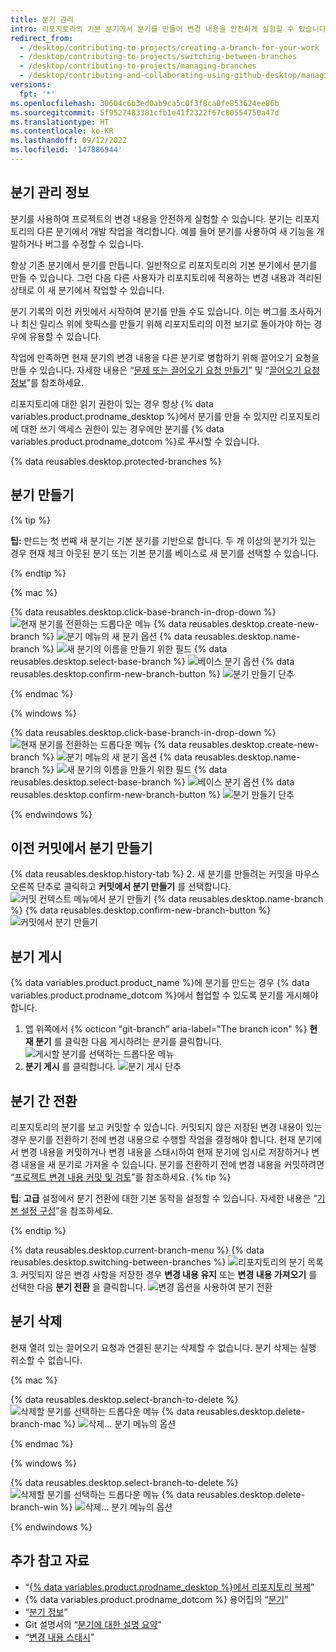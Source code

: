 ```yaml
---
title: 분기 관리
intro: 리포지토리의 기본 분기에서 분기를 만들어 변경 내용을 안전하게 실험할 수 있습니다.
redirect_from:
  - /desktop/contributing-to-projects/creating-a-branch-for-your-work
  - /desktop/contributing-to-projects/switching-between-branches
  - /desktop/contributing-to-projects/managing-branches
  - /desktop/contributing-and-collaborating-using-github-desktop/managing-branches
versions:
  fpt: '*'
ms.openlocfilehash: 30604c6b3ed0ab9ca5c0f3f8ca0fe853624ee86b
ms.sourcegitcommit: 5f9527483381cfb1e41f2322f67c80554750a47d
ms.translationtype: HT
ms.contentlocale: ko-KR
ms.lasthandoff: 09/12/2022
ms.locfileid: '147886944'
---
```

## 분기 관리 정보
분기를 사용하여 프로젝트의 변경 내용을 안전하게 실험할 수 있습니다. 분기는 리포지토리의 다른 분기에서 개발 작업을 격리합니다. 예를 들어 분기를 사용하여 새 기능을 개발하거나 버그를 수정할 수 있습니다.

항상 기존 분기에서 분기를 만듭니다. 일반적으로 리포지토리의 기본 분기에서 분기를 만들 수 있습니다. 그런 다음 다른 사용자가 리포지토리에 적용하는 변경 내용과 격리된 상태로 이 새 분기에서 작업할 수 있습니다.

분기 기록의 이전 커밋에서 시작하여 분기를 만들 수도 있습니다. 이는 버그를 조사하거나 최신 릴리스 위에 핫픽스를 만들기 위해 리포지토리의 이전 보기로 돌아가야 하는 경우에 유용할 수 있습니다.

작업에 만족하면 현재 분기의 변경 내용을 다른 분기로 병합하기 위해 끌어오기 요청을 만들 수 있습니다. 자세한 내용은 “[문제 또는 끌어오기 요청 만들기](/desktop/contributing-to-projects/creating-an-issue-or-pull-request)” 및 “[끌어오기 요청 정보](/pull-requests/collaborating-with-pull-requests/proposing-changes-to-your-work-with-pull-requests/about-pull-requests)”를 참조하세요.

리포지토리에 대한 읽기 권한이 있는 경우 항상 {% data variables.product.prodname_desktop %}에서 분기를 만들 수 있지만 리포지토리에 대한 쓰기 액세스 권한이 있는 경우에만 분기를 {% data variables.product.prodname_dotcom %}로 푸시할 수 있습니다.

{% data reusables.desktop.protected-branches %}

## 분기 만들기

{% tip %}

**팁:** 만드는 첫 번째 새 분기는 기본 분기를 기반으로 합니다. 두 개 이상의 분기가 있는 경우 현재 체크 아웃된 분기 또는 기본 분기를 베이스로 새 분기를 선택할 수 있습니다.

{% endtip %}

{% mac %}

{% data reusables.desktop.click-base-branch-in-drop-down %} ![현재 분기를 전환하는 드롭다운 메뉴](/assets/images/help/desktop/select-branch-from-dropdown.png) {% data reusables.desktop.create-new-branch %} ![분기 메뉴의 새 분기 옵션](/assets/images/help/desktop/new-branch-button-mac.png) {% data reusables.desktop.name-branch %} ![새 분기의 이름을 만들기 위한 필드](/assets/images/help/desktop/create-branch-name-mac.png) {% data reusables.desktop.select-base-branch %} ![베이스 분기 옵션](/assets/images/help/desktop/create-branch-choose-branch-mac.png) {% data reusables.desktop.confirm-new-branch-button %} ![분기 만들기 단추](/assets/images/help/desktop/create-branch-button-mac.png)

{% endmac %}

{% windows %}

{% data reusables.desktop.click-base-branch-in-drop-down %} ![현재 분기를 전환하는 드롭다운 메뉴](/assets/images/help/desktop/click-branch-in-drop-down-win.png) {% data reusables.desktop.create-new-branch %} ![분기 메뉴의 새 분기 옵션](/assets/images/help/desktop/new-branch-button-win.png) {% data reusables.desktop.name-branch %} ![새 분기의 이름을 만들기 위한 필드](/assets/images/help/desktop/create-branch-name-win.png) {% data reusables.desktop.select-base-branch %} ![베이스 분기 옵션](/assets/images/help/desktop/create-branch-choose-branch-win.png) {% data reusables.desktop.confirm-new-branch-button %} ![분기 만들기 단추](/assets/images/help/desktop/create-branch-button-win.png)

{% endwindows %}

## 이전 커밋에서 분기 만들기

{% data reusables.desktop.history-tab %}
2. 새 분기를 만들려는 커밋을 마우스 오른쪽 단추로 클릭하고 **커밋에서 분기 만들기** 를 선택합니다.
  ![커밋 컨텍스트 메뉴에서 분기 만들기](/assets/images/help/desktop/create-branch-from-commit-context-menu.png) {% data reusables.desktop.name-branch %} {% data reusables.desktop.confirm-new-branch-button %} ![커밋에서 분기 만들기](/assets/images/help/desktop/create-branch-from-commit-overview.png)

## 분기 게시

{% data variables.product.product_name %}에 분기를 만드는 경우 {% data variables.product.prodname_dotcom %}에서 협업할 수 있도록 분기를 게시해야 합니다.

1. 앱 위쪽에서 {% octicon "git-branch" aria-label="The branch icon" %} **현재 분기** 를 클릭한 다음 게시하려는 분기를 클릭합니다.
  ![게시할 분기를 선택하는 드롭다운 메뉴](/assets/images/help/desktop/select-branch-from-dropdown.png)
2. **분기 게시** 를 클릭합니다.
  ![분기 게시 단추](/assets/images/help/desktop/publish-branch-button.png)

## 분기 간 전환
리포지토리의 분기를 보고 커밋할 수 있습니다. 커밋되지 않은 저장된 변경 내용이 있는 경우 분기를 전환하기 전에 변경 내용으로 수행할 작업을 결정해야 합니다. 현재 분기에서 변경 내용을 커밋하거나 변경 내용을 스태시하여 현재 분기에 임시로 저장하거나 변경 내용을 새 분기로 가져올 수 있습니다. 분기를 전환하기 전에 변경 내용을 커밋하려면 “[프로젝트 변경 내용 커밋 및 검토](/desktop/contributing-to-projects/committing-and-reviewing-changes-to-your-project)”를 참조하세요.
{% tip %}

**팁**: **고급** 설정에서 분기 전환에 대한 기본 동작을 설정할 수 있습니다. 자세한 내용은 “[기본 설정 구성](/desktop/getting-started-with-github-desktop/configuring-basic-settings)”을 참조하세요.

{% endtip %}

{% data reusables.desktop.current-branch-menu %} {% data reusables.desktop.switching-between-branches %} ![리포지토리의 분기 목록](/assets/images/help/desktop/select-branch-from-dropdown.png)
3. 커밋되지 않은 변경 사항을 저장한 경우 **변경 내용 유지** 또는 **변경 내용 가져오기** 를 선택한 다음 **분기 전환** 을 클릭합니다.
  ![변경 옵션을 사용하여 분기 전환](/assets/images/help/desktop/stash-changes-options.png)

## 분기 삭제

현재 열려 있는 끌어오기 요청과 연결된 분기는 삭제할 수 없습니다. 분기 삭제는 실행 취소할 수 없습니다.

{% mac %}

{% data reusables.desktop.select-branch-to-delete %} ![삭제할 분기를 선택하는 드롭다운 메뉴](/assets/images/help/desktop/select-branch-from-dropdown.png) {% data reusables.desktop.delete-branch-mac %} ![삭제... 분기 메뉴의 옵션](/assets/images/help/desktop/delete-branch-mac.png)

{% endmac %}

{% windows %}

{% data reusables.desktop.select-branch-to-delete %} ![삭제할 분기를 선택하는 드롭다운 메뉴](/assets/images/help/desktop/select-branch-from-dropdown.png) {% data reusables.desktop.delete-branch-win %} ![삭제... 분기 메뉴의 옵션](/assets/images/help/desktop/delete-branch-win.png)

{% endwindows %}

## 추가 참고 자료

- “[{% data variables.product.prodname_desktop %}에서 리포지토리 복제](/desktop/guides/contributing-to-projects/cloning-a-repository-from-github-to-github-desktop)”
- {% data variables.product.prodname_dotcom %} 용어집의 “[분기](/articles/github-glossary/#branch)”
- “[분기 정보](/pull-requests/collaborating-with-pull-requests/proposing-changes-to-your-work-with-pull-requests/about-branches)”
- Git 설명서의 “[분기에 대한 설명 요약](https://git-scm.com/book/en/v2/Git-Branching-Branches-in-a-Nutshell)”
- “[변경 내용 스태시](/desktop/contributing-and-collaborating-using-github-desktop/stashing-changes)”
